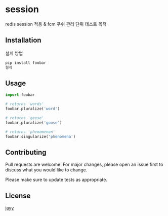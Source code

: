 # session

redis session 적용 & fcm 푸쉬 관리 단위 테스트 목적


## Installation

설치 방법 

```bash
pip install foobar
형식
```

## Usage

```python
import foobar

# returns 'words'
foobar.pluralize('word')

# returns 'geese'
foobar.pluralize('goose')

# returns 'phenomenon'
foobar.singularize('phenomena')
```

## Contributing

Pull requests are welcome. For major changes, please open an issue first
to discuss what you would like to change.

Please make sure to update tests as appropriate.

## License

[jayy](https://github.com/Aimbe/redis-session/edit/master/readme.md)
